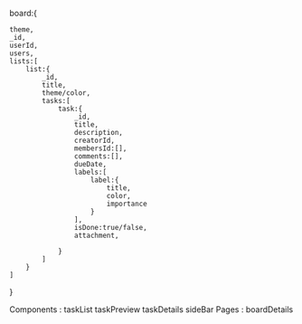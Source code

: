 board:{

    theme,
    _id,
    userId,
    users,
    lists:[
        list:{
            _id,
            title,
            theme/color,
            tasks:[
                task:{
                    _id,
                    title,
                    description,
                    creatorId,
                    membersId:[],
                    comments:[],
                    dueDate,
                    labels:[
                        label:{
                            title,
                            color,
                            importance
                        }
                    ],
                    isDone:true/false,
                    attachment,

                }
            ]
        }
    ]

}

Components : 
taskList
taskPreview
taskDetails
sideBar
Pages :
boardDetails
